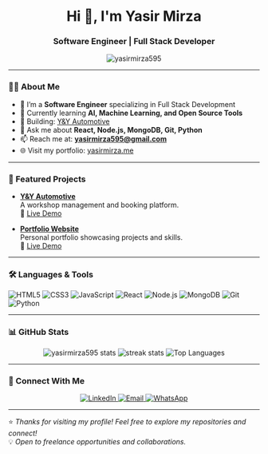 <h1 align="center">Hi 👋, I'm Yasir Mirza</h1>
<h3 align="center">Software Engineer | Full Stack Developer</h3>

<p align="center">
  <img src="https://komarev.com/ghpvc/?username=yasirmirza595&label=Profile%20views&color=0e75b6&style=flat" alt="yasirmirza595" />
</p>

---

### 👨‍💻 About Me

- 💼 I’m a **Software Engineer** specializing in Full Stack Development  
- 🌱 Currently learning **AI, Machine Learning, and Open Source Tools**  
- 🚀 Building: [Y&Y Automotive](https://github.com/yasirmirza595/yy-automotive)  
- 💬 Ask me about **React, Node.js, MongoDB, Git, Python**  
- 📫 Reach me at: **yasirmirza595@gmail.com**  
- 🌐 Visit my portfolio: [yasirmirza.me](https://portfolio-website-pi-gilt-94.vercel.app)

---

### 🚀 Featured Projects

- [**Y&Y Automotive**](https://github.com/yasirmirza595/yy-automotive)  
  A workshop management and booking platform.  
  🔗 [Live Demo](https://yy-frontend.vercel.app)

- [**Portfolio Website**](https://github.com/yasirmirza595/portfolio-website)  
  Personal portfolio showcasing projects and skills.  
  🔗 [Live Demo](https://portfolio-website-pi-gilt-94.vercel.app)

---

### 🛠️ Languages & Tools

![HTML5](https://img.shields.io/badge/-HTML5-E34F26?logo=html5&logoColor=white&style=flat)
![CSS3](https://img.shields.io/badge/-CSS3-1572B6?logo=css3&logoColor=white&style=flat)
![JavaScript](https://img.shields.io/badge/-JavaScript-F7DF1E?logo=javascript&logoColor=black&style=flat)
![React](https://img.shields.io/badge/-React-61DAFB?logo=react&logoColor=black&style=flat)
![Node.js](https://img.shields.io/badge/-Node.js-339933?logo=node.js&logoColor=white&style=flat)
![MongoDB](https://img.shields.io/badge/-MongoDB-47A248?logo=mongodb&logoColor=white&style=flat)
![Git](https://img.shields.io/badge/-Git-F05032?logo=git&logoColor=white&style=flat)
![Python](https://img.shields.io/badge/-Python-3776AB?logo=python&logoColor=white&style=flat)

---

### 📊 GitHub Stats

<p align="center">
  <img src="https://github-readme-stats.vercel.app/api?username=yasirmirza595&show_icons=true&theme=tokyonight" alt="yasirmirza595 stats"/>
  <img src="https://github-readme-streak-stats.herokuapp.com/?user=yasirmirza595&theme=tokyonight" alt="streak stats"/>
  <img src="https://github-readme-stats.vercel.app/api/top-langs/?username=yasirmirza595&layout=compact&theme=tokyonight" alt="Top Languages"/>
</p>

---

### 🔗 Connect With Me

<p align="center">
  <a href="https://www.linkedin.com/in/yasir-mirza" target="_blank">
    <img alt="LinkedIn" src="https://img.shields.io/badge/LinkedIn-blue?logo=linkedin&style=for-the-badge&logoColor=white"/>
  </a>
  <a href="mailto:yasirmirza595@gmail.com">
    <img alt="Email" src="https://img.shields.io/badge/Gmail-D14836?logo=gmail&style=for-the-badge&logoColor=white"/>
  </a>
  <a href="https://wa.me/923174731443" target="_blank">
    <img alt="WhatsApp" src="https://img.shields.io/badge/WhatsApp-25D366?logo=whatsapp&style=for-the-badge&logoColor=white"/>
  </a>
</p>

---

⭐ *Thanks for visiting my profile! Feel free to explore my repositories and connect!*  
💡 *Open to freelance opportunities and collaborations.*

